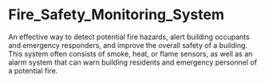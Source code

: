 # Fire_Safety_Monitoring_System
An effective way to detect potential fire hazards, alert building occupants and emergency responders, and improve the overall safety of a building.
This system often consists of smoke, heat, or flame sensors, as well as an alarm system that can warn building residents and emergency personnel of a potential fire. 

